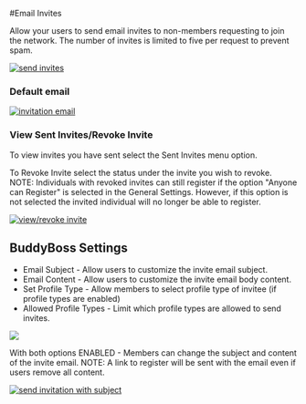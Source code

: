 #Email Invites

Allow your users to send email invites to non-members requesting to join the network. The number of invites is limited to five per request to prevent spam.

[![send invites](https://www.buddyboss.com/resources/wp-content/uploads/2019/01/sendinvites-789x1024.jpg)](https://www.buddyboss.com/resources/wp-content/uploads/2019/01/sendinvites.jpg)

### Default email

[![invitation email](https://www.buddyboss.com/resources/wp-content/uploads/2019/01/invitationgmail-1024x531.jpg)](https://www.buddyboss.com/resources/wp-content/uploads/2019/01/invitationgmail.jpg)

### View Sent Invites/Revoke Invite

To view invites you have sent select the Sent Invites menu option.

To Revoke Invite select the status under the invite you wish to revoke. NOTE: Individuals with revoked invites can still register if the option "Anyone can Register" is selected in the General Settings. However, if this option is not selected the invited individual will no longer be able to register.

[![view/revoke invite](https://www.buddyboss.com/resources/wp-content/uploads/2019/01/viewsentinvitesrevoke-1-1024x841.jpg)](https://www.buddyboss.com/resources/wp-content/uploads/2019/01/viewsentinvitesrevoke-1.jpg)

BuddyBoss Settings
------------------

*   Email Subject - Allow users to customize the invite email subject.
*   Email Content - Allow users to customize the invite email body content.
*   Set Profile Type - Allow members to select profile type of invitee (if profile types are enabled)
*   Allowed Profile Types - Limit which profile types are allowed to send invites.

[![](https://www.buddyboss.com/resources/wp-content/uploads/2019/01/userinvitesbuddybosssettings-e1553874873643-1024x520.jpg)](https://www.buddyboss.com/resources/wp-content/uploads/2019/01/userinvitesbuddybosssettings.jpg)

With both options ENABLED - Members can change the subject and content of the invite email. NOTE: A link to register will be sent with the email even if users remove all content.

[![send invitation with subject](https://www.buddyboss.com/resources/wp-content/uploads/2019/01/sendinvitesubject-1-789x1024.jpg)](https://www.buddyboss.com/resources/wp-content/uploads/2019/01/sendinvitesubject-1.jpg)